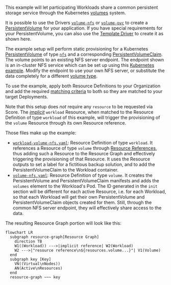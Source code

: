 This example will let participating Workloads share a common persistent storage service through the Kubernetes [volumes](https://kubernetes.io/docs/concepts/storage/volumes) system.

It is possible to use the Drivers [`volume-nfs`](https://developer.humanitec.com/integration-and-extensions/drivers/volume-driver/network-file-system/) or [`volume-pvc`](https://developer.humanitec.com/integration-and-extensions/drivers/volume-driver/persistent-volume-claim/) to create a [PersistentVolume](https://kubernetes.io/docs/concepts/storage/persistent-volumes/) for your application. If you have special requirements for your PersistentVolume, you can also use the [Template Driver](https://developer.humanitec.com/integration-and-extensions/drivers/generic-drivers/template/) to create it as shown here.

The example setup will perform static provisioning for a Kubernetes [PersistentVolume](https://kubernetes.io/docs/concepts/storage/persistent-volumes/) of type [`nfs`](https://kubernetes.io/docs/concepts/storage/volumes/#nfs) and a corresponding [PersistentVolumeClaim](https://kubernetes.io/docs/concepts/storage/persistent-volumes/#persistentvolumeclaims). The volume points to an existing NFS server endpoint. The endpoint shown is an in-cluster NFS service which can be set up using this [Kubernetes example](https://github.com/kubernetes/examples/tree/master/staging/volumes/nfs). Modify the endpoint to use your own NFS server, or substitute the data completely for a different [volume type](https://kubernetes.io/docs/concepts/storage/volumes/#volume-types).

To use the example, apply both Resource Definitions to your Organization and add the required [matching criteria](https://developer.humanitec.com/platform-orchestrator/resources/resource-definitions/#matching-criteria) to both so they are matched to your target Deployments.

Note that this setup does _not_ require any `resource` to be requested via Score. The [_implicit_](https://developer.humanitec.com/platform-orchestrator/reference/resource-types/#resource-type-use) `workload` Resource, when matched to the Resource Definition of type `workload` of this example, will trigger the provisioning of the `volume` Resource through its own Resource reference.

Those files make up the example:

- [`workload-volume-nfs.yaml`](workload-volume-nfs.yaml): Resource Definition of type `workload`. It references a Resource of type `volume` through [Resource References](https://developer.humanitec.com/platform-orchestrator/resources/resource-graph/#resource-references), thus adding such a Resource to the Resource Graph and effectively triggering the provisioning of that Resource. It uses the Resource outputs to set a label for a fictitious backup solution, and to add the PersistentVolumeClaim to the Workload container.
- [`volume-nfs.yaml`](volume-nfs.yaml): Resource Definition of type `volume`. It creates the PersistentVolume and PersistentVolumeClaim manifests and adds the `volumes` element to the Workload's Pod. The ID generated in the `init` section will be different for each active Resource, i.e. for each Workload, so that each Workload will get their own PersistentVolume and PersistentVolumeClaim objects created for them. Still, through the common NFS server endpoint, they will effectively share access to the data.

The resulting Resource Graph portion will look like this:

```mermaid
flowchart LR
  subgraph resource-graph[Resource Graph]
    direction TB
    W1((Workload)) --->|implicit reference| W2(Workload)
    W2 --->|"resource reference\n${resources.volume...}"| V1(Volume)
  end
  subgraph key [Key]
    VN((Virtual\nNodes))
    AN(Active\nResources)
  end
  resource-graph ~~~ key
```
